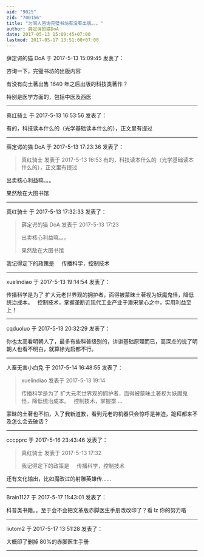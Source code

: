 ```yaml
---
aid: "9025"
zid: "700156"
title: "为同人咨询完璧书坊有没有出版。。。"
author: 薛定谔的猫DoA
date: 2017-05-13 15:09:45+07:00
lastmod: 2017-05-17 13:51:00+07:00
---
```


薛定谔的猫 DoA 于 2017-5-13 15:09:45 发表了：

咨询一下，完璧书坊的出版内容

有没有向土著出售 1640 年之后出版的科技类著作？

特别是医学方面的，包括中医及西医

---

真红骑士 于 2017-5-13 16:53:56 发表了：

有的，科技读本什么的（光学基础读本什么的），正文里有提过

---

薛定谔的猫 DoA 于 2017-5-13 17:23:36 发表了：

> 真红骑士 发表于 2017-5-13 16:53 有的，科技读本什么的（光学基础读本什么的），正文里有提过

出卖核心利益嘛。。。

果然敌在大图书馆

---

真红骑士 于 2017-5-13 17:32:33 发表了：

> 薛定谔的猫 DoA 发表于 2017-5-13 17:23
>
> 出卖核心利益嘛。。。
>
> 果然敌在大图书馆

我记得定下的政策是     传播科学，控制技术

---

xuelindiao 于 2017-5-13 19:14:54 发表了：

传播科学是为了 扩大元老世界观的拥护者，面得被蒙昧土著视为妖魔鬼怪，降低统治成本。   控制技术，掌握垄断近现代工业产业于澳宋掌心之中，实用利益至上！

---

cqduoluo 于 2017-5-13 20:32:29 发表了：

你也太高看明朝人了，最多有些科普级别的，讲讲基础原理而已，高深点的说了明朝人也看不明白，就算徐光启都不行。

---

人畜无害小白免 于 2017-5-14 16:48:55 发表了：

> xuelindiao 发表于 2017-5-13 19:14
>
> 传播科学是为了 扩大元老世界观的拥护者，面得被蒙昧土著视为妖魔鬼怪，降低统治成本。   控制技术，掌握垄 ...

蒙昧的土著也不怕，入了我新道教，看到元老的机器只会惊呼是神迹，跪拜都来不及怎么会去破话？

---

cccpprc 于 2017-5-16 23:43:46 发表了：

> 真红骑士 发表于 2017-5-13 17:32
>
> 我记得定下的政策是     传播科学，控制技术

还有文化输出，比如魔改过的射雕英雄传……

---

Brain1127 于 2017-5-17 11:43:01 发表了：

科普类书籍。。至于会不会把文革版赤脚医生手册改改印了？看 lz 你的努力咯

---

liutom2 于 2017-5-17 13:51:28 发表了：

大概印了删掉 80%的赤脚医生手册

---
